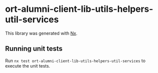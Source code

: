 # ort-alumni-client-lib-utils-helpers-util-services

This library was generated with [Nx](https://nx.dev).

## Running unit tests

Run `nx test ort-alumni-client-lib-utils-helpers-util-services` to execute the unit tests.
